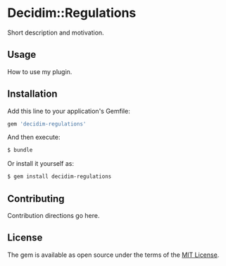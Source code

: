 # Decidim::Regulations
Short description and motivation.

## Usage
How to use my plugin.

## Installation
Add this line to your application's Gemfile:

```ruby
gem 'decidim-regulations'
```

And then execute:
```bash
$ bundle
```

Or install it yourself as:
```bash
$ gem install decidim-regulations
```

## Contributing
Contribution directions go here.

## License
The gem is available as open source under the terms of the [MIT License](http://opensource.org/licenses/MIT).
